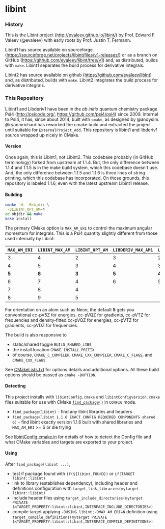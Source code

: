 # libint

### History

This is the Libint project (http://evaleev.github.io/libint/) by
Prof. Edward F. Valeev (@evaleev) with early roots by Prof. Justin T.
Fermann.

Libint1 has source available on sourceforge 
(https://sourceforge.net/projects/libint/files/v1-releases/) or as a branch on GitHub
(https://github.com/evaleev/libint/tree/v1) and, as distributed,
builds with `make`. Libint1 separates the build process for derivative integrals.

Libint2 has source available on github (https://github.com/evaleev/libint) and,
as distributed, builds with `make`. Libint2 integrates the build process for
derivative integrals.

### This Repository

Libint1 and Libderiv1 have been in the *ab initio* quantum chemistry package Psi4
(http://psicode.org/, https://github.com/psi4/psi4) since 2009. Internal to Psi4, it
has, since about 2014, built with `cmake`, as designed by @andysim.
@ryanmrichard has reworked the cmake build and extracted the
project until suitable for `ExternalProject_Add`. This repository is libint1
and libderiv1 source wrapped up nicely in CMake.

#### Version

Once again, this is Libint1, not Libint2. This codebase probably (in GitHub terminology) forked from upstream at 1.1.4. But, the only difference between 1.1.4 and 1.1.5 is in the make build system, which this codebase doesn't use. And, the only difference between 1.1.5 and 1.1.6 is three lines of string printing, which this codebase has incorporated. On those grounds, this repository is labeled 1.1.6, even with the latest upstream Libint1 release.

#### Building

```bash
cmake -H. -Bobjdir \
 -DLIBINT_OPT_AM=4
cd objdir && make
make install 
```
The primary CMake option is `MAX_AM_ERI` to control the maximum angular momentum for integrals. This is a Psi4 quantity slightly different from those used internally by Libint:

`MAX_AM_ERI` | `LIBINT_MAX_AM` | `LIBINT_OPT_AM` | `LIBDERIV_MAX_AM1` | `LIBDERIV_MAX_AM12`
------------ | --------------- | --------------- | ------------------ | -------------------
3 | 4 | 2 | 3 | 2
4 | 5 | 3 | 4 | 3
**5** | **6** | **3** | **5** | **4**
6 | 7 | 4 | 6 | 5
7 | 8 | 4 |
8 | 9 | 5 |

For orientation on an atom such as Neon, the default **5** gets you conventional cc-pV5Z for energies, cc-pVQZ for gradients, cc-pVTZ for frequencies and density-fitted cc-pVQZ for energies, cc-pVTZ for gradients, cc-pVDZ for frequencies.

The build is also responsive to 

* static/shared toggle `BUILD_SHARED_LIBS`
* the install location `CMAKE_INSTALL_PREFIX`
* of course, `CMAKE_C_COMPILER`, `CMAKE_CXX_COMPILER`, `CMAKE_C_FLAGS`, and `CMAKE_CXX_FLAGS`

See [CMakeLists.txt](CMakeLists.txt) for options details and additional options. All these build options should be passed as `cmake -DOPTION`.

#### Detecting

This project installs with `libintConfig.cmake` and `libintConfigVersion.cmake` files suitable for use with CMake [`find_package()`](https://cmake.org/cmake/help/v3.2/command/find_package.html) in `CONFIG` mode.

* `find_package(libint)` - find any libint libraries and headers
* `find_package(libint 1.1.6 EXACT CONFIG REQUIRED COMPONENTS shared 6)` - find libint exactly version 1.1.6 built with shared libraries and `MAX_AM_ERI` >= 6 or die trying

See [libintConfig.cmake.in](cmake/libintConfig.cmake.in) for details of how to detect the Config file and what CMake variables and targets are exported to your project.

#### Using

After `find_package(libint ...)`,

* test if package found with `if(${libint_FOUND})` or `if(TARGET libint::libint)`
* link to library (establishes dependency), including header and definitions configuration with `target_link_libraries(mytarget libint::libint)`
* include header files using `target_include_directories(mytarget PRIVATE $<TARGET_PROPERTY:libint::libint,INTERFACE_INCLUDE_DIRECTORIES>)`
* compile target applying `-DUSING_libint;-DMAX_AM_ERI=N` definition using `target_compile_definitions(mytarget PRIVATE $<TARGET_PROPERTY:libint::libint,INTERFACE_COMPILE_DEFINITIONS>)`
